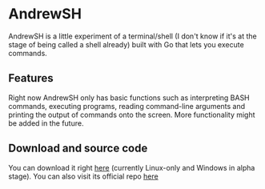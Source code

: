 # AndrewSH
AndrewSH is a little experiment of a terminal/shell (I don't know if it's at the stage of being called a shell already) built with Go that lets you execute commands. 

## Features
Right now AndrewSH only has basic functions such as interpreting BASH commands, executing programs, reading command-line arguments and printing the output of commands onto the screen. More functionality might be added in the future.

## Download and source code
You can download it right [here](https://github.com/Redwars22/andrewsh/releases) (currently Linux-only and Windows in alpha stage). You can also visit its official repo [here](https://github.com/Redwars22/andrewsh)
